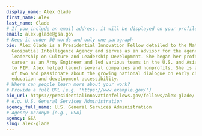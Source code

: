 ```yaml
---
display_name: Alex Glade
first_name: Alex
last_name: Glade
# If you include an email address, it will be displayed on your profile page
email: alex.glade@gsa.gov
# Keep it under 50 words and only one paragraph
bio: Alex Glade is a Presidential Innovation Fellow detailed to the National
  Geospatial Intelligence Agency and serves as an advisor for the agency's
  leadership on Culture and Leadership Development. She began her professional
  career as an Army Engineer and led various teams in the U.S. and Asia. Prior
  to PIF, Alex helped launch several companies and nonprofits. She is a parent
  of two and passionate about the growing national dialogue on early childhood
  education and development accessibility.
# Where can people learn more about your work?
# Provide a full URL [e.g. 'https://www.example.gov/']
bio_url: https://presidentialinnovationfellows.gov/fellows/alex-glade/
# e.g. U.S. General Services Administration
agency_full_name: U.S. General Services Administration
# Agency Acronym [e.g., GSA]
agency: GSA
slug: alex-glade
---
```

